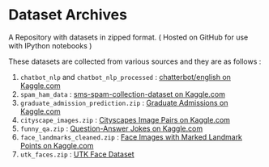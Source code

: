 # Dataset Archives
A Repository with datasets in zipped format. ( Hosted on GitHub for use with IPython notebooks )

These datasets are collected from various sources and they are as follows :

1. `chatbot_nlp` and `chatbot_nlp_processed` : [chatterbot/english on Kaggle.com](https://www.kaggle.com/kausr25/chatterbotenglish)
2. `spam_ham_data` : [sms-spam-collection-dataset on Kaggle.com](https://www.kaggle.com/uciml/sms-spam-collection-dataset)
3. `graduate_admission_prediction.zip` : [Graduate Admissions on Kaggle.com](https://www.kaggle.com/mohansacharya/graduate-admissions)
4. `cityscape_images.zip` : [Cityscapes Image Pairs on Kaggle.com](https://www.kaggle.com/dansbecker/cityscapes-image-pairs/download)
5. `funny_qa.zip` : [Question-Answer Jokes on Kaggle.com](https://www.kaggle.com/jiriroz/qa-jokes)
6. `face_landmarks_cleaned.zip` : [Face Images with Marked Landmark Points on Kaggle.com](https://www.kaggle.com/drgilermo/face-images-with-marked-landmark-points)
7. `utk_faces.zip` : [UTK Face Dataset](https://susanqq.github.io/UTKFace/)